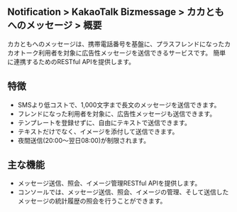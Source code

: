## Notification > KakaoTalk Bizmessage > カカともへのメッセージ > 概要

カカともへのメッセージは、携帯電話番号を基盤に、プラスフレンドになったカカオトーク利用者を対象に広告性メッセージを送信できるサービスです。
簡単に連携するためのRESTful APIを提供します。

## 特徴
* SMSより低コストで、1,000文字まで長文のメッセージを送信できます。
* フレンドになった利用者を対象に、広告性メッセージも送信できます。
* テンプレートを登録せずに、自由にテキストで送信できます。
* テキストだけでなく、イメージを添付して送信できます。
* 夜間送信(20:00～翌日08:00)が制限されます。

## 主な機能
* メッセージ送信、照会、イメージ管理RESTful APIを提供します。
* コンソールでは、メッセージ送信、照会、イメージの管理、そして送信したメッセージの統計履歴の照会を行うことができます。
